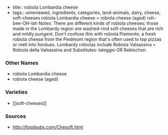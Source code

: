 - title:: robiola Lombardia cheese
- tags:: unreviewed, ingredients, categories, land-animals, dairy, cheese, soft-cheeses
robiola Lombardia cheese = robiola cheese (aged) roh-bee-OH-lah Notes: There are different kinds of robiola cheeses; those made in the Lombardy region are washed-rind soft cheeses that are rich and mildly pungent. Don't confuse this with robiola Piemonte, a fresh robiola cheese from the Piedmont region that's often used to top pizzas or melt into fondues. Lombardy robiolas include Robiola Valsassina = Robiola della Valsassina and Substitutes: taleggio OR Reblochon

### Other Names

* robiola Lombardia cheese
* robiola cheese (aged)

### Varieties

* [[soft-cheeses]]

### Sources
* http://foodsubs.com/Chesoft.html
